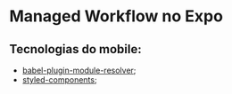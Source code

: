 # Managed Workflow no Expo
## Tecnologias do mobile:
- [babel-plugin-module-resolver](https://github.com/tleunen/babel-plugin-module-resolver/blob/master/DOCS.md);
- [styled-components](https://styled-components.com/);
